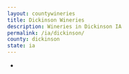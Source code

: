 ```yaml
---
layout: countywineries
title: Dickinson Wineries
description: Wineries in Dickinson IA
permalink: /ia/dickinson/
county: dickinson
state: ia
---
```

-

